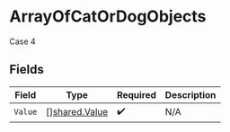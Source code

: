 # ArrayOfCatOrDogObjects

Case 4


## Fields

| Field                                                 | Type                                                  | Required                                              | Description                                           |
| ----------------------------------------------------- | ----------------------------------------------------- | ----------------------------------------------------- | ----------------------------------------------------- |
| `Value`                                               | [][shared.Value](../../../pkg/models/shared/value.md) | :heavy_check_mark:                                    | N/A                                                   |
